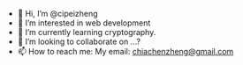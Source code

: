 - 👋 Hi, I’m @cipeizheng
- 👀 I’m interested in web development
- 🌱 I’m currently learning cryptography.
- 💞️ I’m looking to collaborate on ...?
- 📫 How to reach me: My email: chiachenzheng@gmail.com

<!---
cipeizheng/cipeizheng is a ✨ special ✨ repository because its `README.md` (this file) appears on your GitHub profile.
You can click the Preview link to take a look at your changes.
--->
